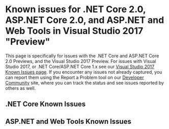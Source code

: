 # Known issues for .NET Core 2.0, ASP.NET Core 2.0, and ASP.NET and Web Tools in Visual Studio 2017 "Preview"

This page is specifically for issues with the .NET Core and ASP.NET Core 2.0 Previews, and the Visual Studio 2017 Preview.  For issues with Visual Studio 2017, or .NET Core/ASP.NET Core 1.x see our [Visual Studio 2017 Known Issues page](known-issues-vs2017.md). If you encounter any issues not already captured, you can report them using the Report a Problem tool on our [Developer Community](https://developercommunity.visualstudio.com/) site, where you can track the status and see issues reported by others as well. 

## .NET Core Known Issues

## ASP.NET and Web Tools Known Issues